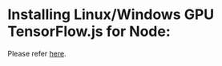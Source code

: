 # Installing Linux/Windows GPU TensorFlow.js for Node:
Please refer [here](https://github.com/tensorflow/tfjs/blob/master/tfjs-node/README.md#installing-linuxwindows-gpu-tensorflowjs-for-node).
